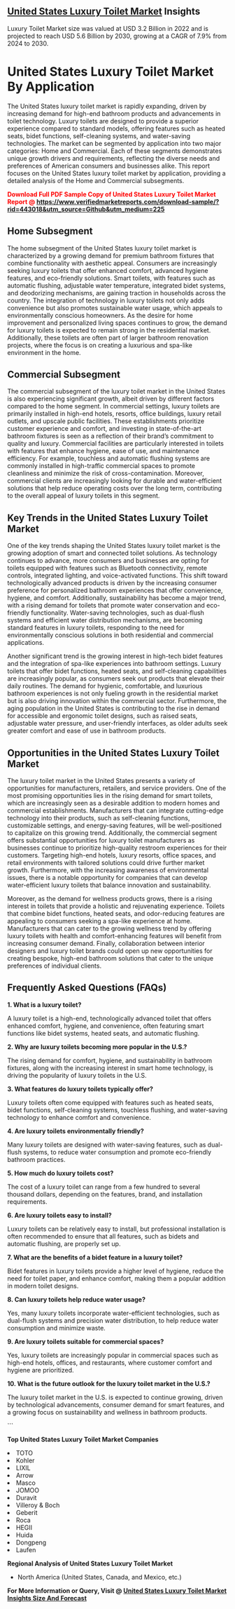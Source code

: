 <h2><a href="https://www.verifiedmarketreports.com/download-sample/?rid=443018&amp;utm_source=Github&amp;utm_medium=225" target="_blank">United States Luxury Toilet Market</a> Insights</h2><p>Luxury Toilet Market size was valued at USD 3.2 Billion in 2022 and is projected to reach USD 5.6 Billion by 2030, growing at a CAGR of 7.9% from 2024 to 2030.</p><p> <h1>United States Luxury Toilet Market By Application</h1> <p>The United States luxury toilet market is rapidly expanding, driven by increasing demand for high-end bathroom products and advancements in toilet technology. Luxury toilets are designed to provide a superior experience compared to standard models, offering features such as heated seats, bidet functions, self-cleaning systems, and water-saving technologies. The market can be segmented by application into two major categories: Home and Commercial. Each of these segments demonstrates unique growth drivers and requirements, reflecting the diverse needs and preferences of American consumers and businesses alike. This report focuses on the United States luxury toilet market by application, providing a detailed analysis of the Home and Commercial subsegments.</p> <p><strong><p><span class=""><span style="color: #ff0000;"><strong>Download Full PDF Sample Copy of United States Luxury Toilet Market Report</strong> @ </span><a href="https://www.verifiedmarketreports.com/download-sample/?rid=443018&amp;utm_source=Github&amp;utm_medium=225" target="_blank">https://www.verifiedmarketreports.com/download-sample/?rid=443018&amp;utm_source=Github&amp;utm_medium=225</a></span></p></strong></p> <h2>Home Subsegment</h2> <p>The home subsegment of the United States luxury toilet market is characterized by a growing demand for premium bathroom fixtures that combine functionality with aesthetic appeal. Consumers are increasingly seeking luxury toilets that offer enhanced comfort, advanced hygiene features, and eco-friendly solutions. Smart toilets, with features such as automatic flushing, adjustable water temperature, integrated bidet systems, and deodorizing mechanisms, are gaining traction in households across the country. The integration of technology in luxury toilets not only adds convenience but also promotes sustainable water usage, which appeals to environmentally conscious homeowners. As the desire for home improvement and personalized living spaces continues to grow, the demand for luxury toilets is expected to remain strong in the residential market. Additionally, these toilets are often part of larger bathroom renovation projects, where the focus is on creating a luxurious and spa-like environment in the home.</p> <h2>Commercial Subsegment</h2> <p>The commercial subsegment of the luxury toilet market in the United States is also experiencing significant growth, albeit driven by different factors compared to the home segment. In commercial settings, luxury toilets are primarily installed in high-end hotels, resorts, office buildings, luxury retail outlets, and upscale public facilities. These establishments prioritize customer experience and comfort, and investing in state-of-the-art bathroom fixtures is seen as a reflection of their brand’s commitment to quality and luxury. Commercial facilities are particularly interested in toilets with features that enhance hygiene, ease of use, and maintenance efficiency. For example, touchless and automatic flushing systems are commonly installed in high-traffic commercial spaces to promote cleanliness and minimize the risk of cross-contamination. Moreover, commercial clients are increasingly looking for durable and water-efficient solutions that help reduce operating costs over the long term, contributing to the overall appeal of luxury toilets in this segment.</p> <h2>Key Trends in the United States Luxury Toilet Market</h2> <p>One of the key trends shaping the United States luxury toilet market is the growing adoption of smart and connected toilet solutions. As technology continues to advance, more consumers and businesses are opting for toilets equipped with features such as Bluetooth connectivity, remote controls, integrated lighting, and voice-activated functions. This shift toward technologically advanced products is driven by the increasing consumer preference for personalized bathroom experiences that offer convenience, hygiene, and comfort. Additionally, sustainability has become a major trend, with a rising demand for toilets that promote water conservation and eco-friendly functionality. Water-saving technologies, such as dual-flush systems and efficient water distribution mechanisms, are becoming standard features in luxury toilets, responding to the need for environmentally conscious solutions in both residential and commercial applications.</p> <p>Another significant trend is the growing interest in high-tech bidet features and the integration of spa-like experiences into bathroom settings. Luxury toilets that offer bidet functions, heated seats, and self-cleaning capabilities are increasingly popular, as consumers seek out products that elevate their daily routines. The demand for hygienic, comfortable, and luxurious bathroom experiences is not only fueling growth in the residential market but is also driving innovation within the commercial sector. Furthermore, the aging population in the United States is contributing to the rise in demand for accessible and ergonomic toilet designs, such as raised seats, adjustable water pressure, and user-friendly interfaces, as older adults seek greater comfort and ease of use in bathroom products.</p> <h2>Opportunities in the United States Luxury Toilet Market</h2> <p>The luxury toilet market in the United States presents a variety of opportunities for manufacturers, retailers, and service providers. One of the most promising opportunities lies in the rising demand for smart toilets, which are increasingly seen as a desirable addition to modern homes and commercial establishments. Manufacturers that can integrate cutting-edge technology into their products, such as self-cleaning functions, customizable settings, and energy-saving features, will be well-positioned to capitalize on this growing trend. Additionally, the commercial segment offers substantial opportunities for luxury toilet manufacturers as businesses continue to prioritize high-quality restroom experiences for their customers. Targeting high-end hotels, luxury resorts, office spaces, and retail environments with tailored solutions could drive further market growth. Furthermore, with the increasing awareness of environmental issues, there is a notable opportunity for companies that can develop water-efficient luxury toilets that balance innovation and sustainability.</p> <p>Moreover, as the demand for wellness products grows, there is a rising interest in toilets that provide a holistic and rejuvenating experience. Toilets that combine bidet functions, heated seats, and odor-reducing features are appealing to consumers seeking a spa-like experience at home. Manufacturers that can cater to the growing wellness trend by offering luxury toilets with health and comfort-enhancing features will benefit from increasing consumer demand. Finally, collaboration between interior designers and luxury toilet brands could open up new opportunities for creating bespoke, high-end bathroom solutions that cater to the unique preferences of individual clients.</p> <h2>Frequently Asked Questions (FAQs)</h2> <p><strong>1. What is a luxury toilet?</strong></p> <p>A luxury toilet is a high-end, technologically advanced toilet that offers enhanced comfort, hygiene, and convenience, often featuring smart functions like bidet systems, heated seats, and automatic flushing.</p> <p><strong>2. Why are luxury toilets becoming more popular in the U.S.?</strong></p> <p>The rising demand for comfort, hygiene, and sustainability in bathroom fixtures, along with the increasing interest in smart home technology, is driving the popularity of luxury toilets in the U.S.</p> <p><strong>3. What features do luxury toilets typically offer?</strong></p> <p>Luxury toilets often come equipped with features such as heated seats, bidet functions, self-cleaning systems, touchless flushing, and water-saving technology to enhance comfort and convenience.</p> <p><strong>4. Are luxury toilets environmentally friendly?</strong></p> <p>Many luxury toilets are designed with water-saving features, such as dual-flush systems, to reduce water consumption and promote eco-friendly bathroom practices.</p> <p><strong>5. How much do luxury toilets cost?</strong></p> <p>The cost of a luxury toilet can range from a few hundred to several thousand dollars, depending on the features, brand, and installation requirements.</p> <p><strong>6. Are luxury toilets easy to install?</strong></p> <p>Luxury toilets can be relatively easy to install, but professional installation is often recommended to ensure that all features, such as bidets and automatic flushing, are properly set up.</p> <p><strong>7. What are the benefits of a bidet feature in a luxury toilet?</strong></p> <p>Bidet features in luxury toilets provide a higher level of hygiene, reduce the need for toilet paper, and enhance comfort, making them a popular addition in modern toilet designs.</p> <p><strong>8. Can luxury toilets help reduce water usage?</strong></p> <p>Yes, many luxury toilets incorporate water-efficient technologies, such as dual-flush systems and precision water distribution, to help reduce water consumption and minimize waste.</p> <p><strong>9. Are luxury toilets suitable for commercial spaces?</strong></p> <p>Yes, luxury toilets are increasingly popular in commercial spaces such as high-end hotels, offices, and restaurants, where customer comfort and hygiene are prioritized.</p> <p><strong>10. What is the future outlook for the luxury toilet market in the U.S.?</strong></p> <p>The luxury toilet market in the U.S. is expected to continue growing, driven by technological advancements, consumer demand for smart features, and a growing focus on sustainability and wellness in bathroom products.</p> ```</p><p><strong>Top United States Luxury Toilet Market Companies</strong></p><div data-test-id=""><p><li>TOTO</li><li> Kohler</li><li> LIXIL</li><li> Arrow</li><li> Masco</li><li> JOMOO</li><li> Duravit</li><li> Villeroy & Boch</li><li> Geberit</li><li> Roca</li><li> HEGII</li><li> Huida</li><li> Dongpeng</li><li> Laufen</li></p><div><strong>Regional Analysis of&nbsp;United States Luxury Toilet Market</strong></div><ul><li dir="ltr"><p dir="ltr">North America&nbsp;(United States, Canada, and Mexico, etc.)</p></li></ul><p><strong>For More Information or Query, Visit @&nbsp;</strong><strong><a href="https://www.verifiedmarketreports.com/product/luxury-toilet-market/?utm_source=Github&amp;utm_medium=225" target="_blank">United States Luxury Toilet Market Insights Size And Forecast</a></strong></p></div>
